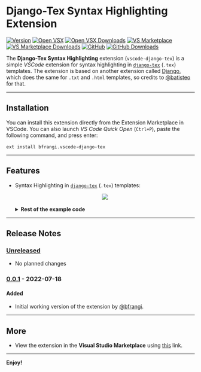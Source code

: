 # Django-Tex Syntax Highlighting Extension

[![Version](https://img.shields.io/visual-studio-marketplace/v/bfrangi.vscode-django-tex?color=green&include_prereleases&label=Version)](https://marketplace.visualstudio.com/items?itemName=bfrangi.vscode-django-tex)
[![Open VSX](https://img.shields.io/badge/Open%20VSX-vscode--django--tex-purple)](https://open-vsx.org/extension/bfrangi/vscode-django-tex)
[![Open VSX Downloads](https://img.shields.io/open-vsx/dt/bfrangi/vscode-django-tex?color=purple&label=Downloads)](https://open-vsx.org/extension/bfrangi/vscode-django-tex)
[![VS Marketplace](https://img.shields.io/badge/Visual%20Studio%20Marketplace-vscode--django--tex-lightgray)](https://marketplace.visualstudio.com/items?itemName=bfrangi.vscode-django-tex)
[![VS Marketplace Downloads](https://img.shields.io/visual-studio-marketplace/d/bfrangi.vscode-django-tex?color=lightgray&label=Downloads)](https://marketplace.visualstudio.com/items?itemName=bfrangi.vscode-django-tex)
[![GitHub](https://img.shields.io/badge/GitHub-vscode--django--tex-blue)](https://github.com/bfrangi/vscode-django-tex)
[![GitHub Downloads](https://img.shields.io/github/downloads/bfrangi/vscode-django-tex/total?color=blue&label=Downloads)](https://github.com/bfrangi/vscode-django-tex)







The **Django-Tex Syntax Highlighting** extension (`vscode-django-tex`) is a simple *VSCode* extension for syntax highlighting in [`django-tex`](https://github.com/weinbusch/django-tex) (`.tex`) templates. The extension is based on another extension called [Django](https://github.com/vscode-django/vscode-django), which does the same for `.txt` and `.html` templates, so credits to [@batisteo](https://github.com/batisteo) for that.

-------------------------------------------------------------------

## Installation 

You can install this extension directly from the Extension Marketplace in VSCode. You can also launch *VS Code Quick Open* (`Ctrl+P`), paste the following command, and press enter:

```
ext install bfrangi.vscode-django-tex
```

-------------------------------------------------------------------

## Features

* Syntax Highlighting in [`django-tex`](https://github.com/weinbusch/django-tex) (`.tex`) templates:

    <p align="center">
    <img src="https://github.com/bfrangi/vscode-django-tex/raw/main/media/example-template.gif" />
    </p>

    <details>
    <summary>
    <b>Rest of the example code</b>
    </summary>

    Template code:

    ```
    \documentclass{article}

    \begin{document}

        \begin{center}

            \section*{Table for {{date|date}} }

            \begin{tabular}{ 
                {% for _ in table.body.rows.0 %}|c{% endfor %}| 
                } 

                {# This is a comment #}
                \hline
                % This is another comment
            
                \multicolumn{
                    {{table.headers.first.span}}
                    }{|c|}{ {{table.headers.first.value}} } & 
                \multicolumn{ 
                    {{table.headers.second.span}} 
                    }{c|}{ {{table.headers.second.value}} } \\ 
                
                \hline

                \iffalse 
                This is a comment spanning several lines
                \hline \fi
                
                {% for row in table.body.rows %}
                {% for cell in row %}{% if not cell == row.0 %} &
                {% endif %} cell{{cell}} {% endfor %} \\
                {% endfor %}

                {% comment %}
                This is another comment spanning several lines
                \hline {% endcomment %}

                \hline
            
            \end{tabular}

        \end{center}

    \end{document}
    ```

    We could combine the code from the `django-tex` template with the following function based view to render the *LaTeX* document:

    ```python
    from django_tex.shortcuts import render_to_pdf
    from datetime import date

    def render_pdf(request):
            table = {
                'headers': { 
                    'first': {
                        'span': 3,
                        'value': 'First Multicol',
                    },
                    'second': {
                        'span': 3,
                        'value': 'Second Multicol',
                    },
                },
                'body': {
                    'rows': [
                        [i for i in range(6)],
                        [i for i in range(6)],
                        [i for i in range(6)],
                        [i for i in range(6)],
                        [i for i in range(6)],
                    ]
                },
            }
            filename = 'filename.pdf'
            template_name = 'path/to/template_name.pdf'
            
            context = {
                'date': date.today(), 
                'table': table, 
            }

            return render_to_pdf(
                request, 
                template_name, 
                context, 
                filename,
            )
    ```

    This would produce:

    <p align="center">
    <img src="https://github.com/bfrangi/vscode-django-tex/raw/main/media/example-pdf.png" />
    </p>

    </details>

-------------------------------------------------------------------

## Release Notes

### [Unreleased]
- No planned changes

### [0.0.1] - 2022-07-18

#### Added
- Initial working version of the extension by [@bfrangi](https://github.com/bfrangi/).

-------------------------------------------------------------------

## More

* View the extension in the **Visual Studio Marketplace** using [this](https://marketplace.visualstudio.com/items?itemName=bfrangi.vscode-django-tex#review-details) link.


-------------------------------------------------------------------

**Enjoy!**



[Unreleased]: https://github.com/bfrangi/vscode-django-tex/compare/v0.0.1...HEAD
<!-- [0.0.2]: https://github.com/bfrangi/vscode-django-tex/compare/v0.0.1...v0.0.2 -->
[0.0.1]: https://github.com/bfrangi/vscode-django-tex/releases/tag/v0.0.1


